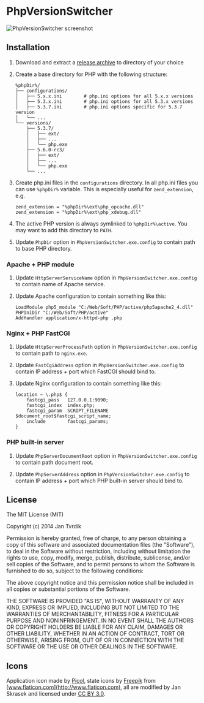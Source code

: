 # PhpVersionSwitcher

![PhpVersionSwitcher screenshot](http://skladka.merxes.cz/img/phpversionswitcher.png?v=2)


## Installation

1. Download and extract a [release archive](https://github.com/JanTvrdik/PhpVersionSwitcher/releases) to directory of your choice

2. Create a base directory for PHP with the following structure:
	```
	%phpDir%/
	├── configurations/
	│   ├── 5.x.x.ini        # php.ini options for all 5.x.x versions
	│   ├── 5.3.x.ini        # php.ini options for all 5.3.x versions
	│   ├── 5.3.7.ini        # php.ini options specific for 5.3.7 version
	│   └── ...
	└── versions/
	    ├── 5.3.7/
	    │   ├── ext/
	    │   ├── ...
	    │   └── php.exe
	    ├── 5.6.0-rc3/
	    │   ├── ext/
	    │   ├── ...
	    │   └── php.exe
	    └── ...
	```

3. Create php.ini files in the `configurations` directory. In all php.ini files you can use `%phpDir%` variable. This is especially useful for `zend_extension`, e.g.
	```
	zend_extension = "%phpDir%\ext\php_opcache.dll"
	zend_extension = "%phpDir%\ext\php_xdebug.dll"
	```

4. The active PHP version is always symlinked to `%phpDir%\active`. You may want to add this directory to `PATH`.

5. Update `PhpDir` option in `PhpVersionSwitcher.exe.config` to contain path to base PHP directory.


### Apache + PHP module

1. Update `HttpServerServiceName` option in `PhpVersionSwitcher.exe.config` to contain name of Apache service.

2. Update Apache configuration to contain something like this:
	```
	LoadModule php5_module "C:/Web/Soft/PHP/active/php5apache2_4.dll"
	PHPIniDir "C:/Web/Soft/PHP/active"
	AddHandler application/x-httpd-php .php
	```

### Nginx + PHP FastCGI

1. Update `HttpServerProcessPath` option in `PhpVersionSwitcher.exe.config` to contain path to `nginx.exe`.

2. Update `FastCgiAddress` option in `PhpVersionSwitcher.exe.config` to contain IP address + port which FastCGI should bind to.

3. Update Nginx configuration to contain something like this:
	```
	location ~ \.php$ {
		fastcgi_pass   127.0.0.1:9090;
		fastcgi_index  index.php;
		fastcgi_param  SCRIPT_FILENAME  $document_root$fastcgi_script_name;
		include        fastcgi_params;
	}
	```

### PHP built-in server

1. Update `PhpServerDocumentRoot` option in `PhpVersionSwitcher.exe.config` to contain path document root.

2. Update `PhpServerAddress` option in `PhpVersionSwitcher.exe.config` to contain IP address + port which PHP built-in server should bind to.


## License

The MIT License (MIT)

Copyright (c) 2014 Jan Tvrdík

Permission is hereby granted, free of charge, to any person obtaining a copy
 of this software and associated documentation files (the "Software"), to deal
 in the Software without restriction, including without limitation the rights
 to use, copy, modify, merge, publish, distribute, sublicense, and/or sell
 copies of the Software, and to permit persons to whom the Software is
 furnished to do so, subject to the following conditions:

The above copyright notice and this permission notice shall be included in
 all copies or substantial portions of the Software.

THE SOFTWARE IS PROVIDED "AS IS", WITHOUT WARRANTY OF ANY KIND, EXPRESS OR
 IMPLIED, INCLUDING BUT NOT LIMITED TO THE WARRANTIES OF MERCHANTABILITY,
 FITNESS FOR A PARTICULAR PURPOSE AND NONINFRINGEMENT. IN NO EVENT SHALL THE
 AUTHORS OR COPYRIGHT HOLDERS BE LIABLE FOR ANY CLAIM, DAMAGES OR OTHER
 LIABILITY, WHETHER IN AN ACTION OF CONTRACT, TORT OR OTHERWISE, ARISING FROM,
 OUT OF OR IN CONNECTION WITH THE SOFTWARE OR THE USE OR OTHER DEALINGS IN
 THE SOFTWARE.


 ## Icons
 Application icon made by [Picol](http://picol.org), state icons by [Freepik](http://www.freepik.com)
 from [www.flaticon.com](http://www.flaticon.com), all are modified by Jan Skrasek and licensed
 under [CC BY 3.0](http://creativecommons.org/licenses/by/3.0/).
